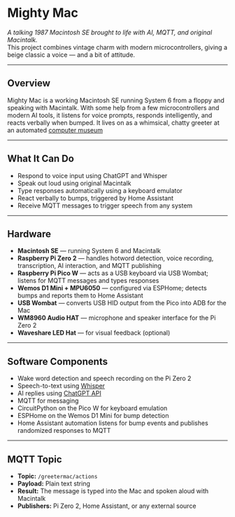 # Mighty Mac

*A talking 1987 Macintosh SE brought to life with AI, MQTT, and original Macintalk.*  
This project combines vintage charm with modern microcontrollers, giving a beige classic a voice — and a bit of attitude.

---

## Overview

Mighty Mac is a working Macintosh SE running System 6 from a floppy and speaking with Macintalk. With some help from a few microcontrollers and modern AI tools, it listens for voice prompts, responds intelligently, and reacts verbally when bumped. It lives on as a whimsical, chatty greeter at an automated [computer museum](https://www.patreon.com/niftymuseum)

---

## What It Can Do

- Respond to voice input using ChatGPT and Whisper  
- Speak out loud using original Macintalk  
- Type responses automatically using a keyboard emulator  
- React verbally to bumps, triggered by Home Assistant  
- Receive MQTT messages to trigger speech from any system

---

## Hardware

- **Macintosh SE** — running System 6 and Macintalk  
- **Raspberry Pi Zero 2** — handles hotword detection, voice recording, transcription, AI interaction, and MQTT publishing  
- **Raspberry Pi Pico W** — acts as a USB keyboard via USB Wombat; listens for MQTT messages and types responses  
- **Wemos D1 Mini + MPU6050** — configured via ESPHome; detects bumps and reports them to Home Assistant  
- **USB Wombat** — converts USB HID output from the Pico into ADB for the Mac  
- **WM8960 Audio HAT** — microphone and speaker interface for the Pi Zero 2  
- **Waveshare LED Hat** — for visual feedback (optional)

---

## Software Components

- Wake word detection and speech recording on the Pi Zero 2  
- Speech-to-text using [Whisper](https://github.com/openai/whisper)  
- AI replies using [ChatGPT API](https://platform.openai.com/)  
- MQTT for messaging  
- CircuitPython on the Pico W for keyboard emulation  
- ESPHome on the Wemos D1 Mini for bump detection  
- Home Assistant automation listens for bump events and publishes randomized responses to MQTT

---

## MQTT Topic

- **Topic:** `/greetermac/actions`  
- **Payload:** Plain text string  
- **Result:** The message is typed into the Mac and spoken aloud with Macintalk  
- **Publishers:** Pi Zero 2, Home Assistant, or any external source
